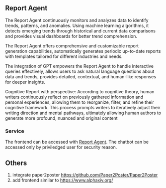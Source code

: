## Report Agent
The Report Agent continuously monitors and analyzes data to identify trends, patterns, and anomalies. Using machine learning algorithms, it detects emerging trends through historical and current data comparisons and provides visual dashboards for better trend comprehension.

The Report Agent offers comprehensive and customizable report generation capabilities, automatically generates periodic up-to-date reports with templates tailored for different industries and needs.

The integration of GPT empowers the Report Agent to handle interactive queries effectively, allows users to ask natural language questions about data and trends, provides detailed, contextual, and human-like responses for deeper insights.

Cognitive Report with perspective: According to cognitive theory, human writers continuously reflect on previously gathered information and personal experiences, allowing
them to reorganize, filter, and refine their cognitive framework. This process prompts writers to iteratively adjust their writing direction and mental pathways, ultimately allowing human authors to generate more profound, nuanced and original
content
### Service
The frontend can be accessed with [Report Agent](https://proud-cliff-016ae6203.4.azurestaticapps.net).
The chatbot can be accessed only by priviledged user for security reason.
## Others
1. integrate paper2poster
https://github.com/Paper2Poster/Paper2Poster
2. add frontend similar to https://www.alphaxiv.org/
